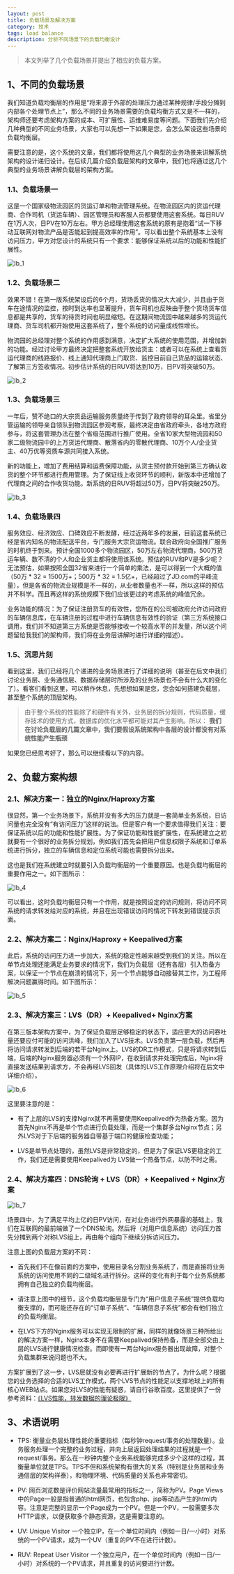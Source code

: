```yaml
---
layout: post
title: 负载场景及解决方案
category: 技术
tags: load balance
description: 分析不同场景下的负载均衡设计
---
```


> 本文列举了几个负载场景并提出了相应的负载方案。

## 1、不同的负载场景

我们知道负载均衡层的作用是“将来源于外部的处理压力通过某种规律/手段分摊到内部各个处理节点上”，那么不同的业务场景需要的负载均衡方式又是不一样的，架构师还要考虑架构方案的成本、可扩展性、运维难易度等问题。下面我们先介绍几种典型的不同业务场景，大家也可以先想一下如果是您，会怎么架设这些场景的负载均衡层。

需要注意的是，这个系统的文章，我们都将使用这几个典型的业务场景来讲解系统架构的设计递归设计。在后续几篇介绍负载层架构的文章中，我们也将通过这几个典型的业务场景讲解负载层的架构方案。

### 1.1、负载场景一

这是一个国家级物流园区的货运订单和物流管理系统。在物流园区内的货运代理商、合作司机（货运车辆）、园区管理员和客服人员都要使用这套系统。每日RUV在1万人次，日PV在10万左右。甲方总经理使用这套系统的原有是抱着“试一下移动互联网对物流产品是否能起到提高效率的作用”。可以看出整个系统基本上没有访问压力，甲方对您设计的系统只有一个要求：能够保证系统以后的功能和性能扩展性。

![lb_1](http://oxpypycim.bkt.clouddn.com/load_balance_1.png)

### 1.2、负载场景二

效果不错！在第一版系统架设后的6个月，货场丢货的情况大大减少，并且由于货车在途情况的监控，按时到达率也显著提升，货车司机也反映由于整个货场货车信息都是共享的，货车的待货时间也明显缩短。在这期间物流园中越来越多的货运代理商、货车司机都开始使用这套系统了，整个系统的访问量成线性增长。

物流园的总经理对整个系统的作用感到满意，决定扩大系统的使用范围，并增加新的功能。经过讨论甲方最终决定把整套系统开放给货主：或者可以在系统上查看货运代理商的线路报价、线上通知代理商上门取货、监控目前自己货品的运输状态、了解第三方签收情况。初步估计系统的日RUV将达到10万，日PV将突破50万。

![lb_2](http://oxpypycim.bkt.clouddn.com/load_balance_2.png)

### 1.3、负载场景三

一年后，赞不绝口的大宗货品运输服务质量终于传到了政府领导的耳朵里。省里分管运输的领导亲自领队到物流园区参观考察，最终决定由省政府牵头，各地方政府参与，将这套管理办法在整个省级范围进行推广使用。全省10家大型物流园和50家二级物流园中的上万货运代理商、散落省内的零散代理商、10万个人/企业货主、40万优等资质车源共同接入系统。

新的功能上，增加了费用结算和运费保障功能，从货主预付款开始到第三方确认收货的整个环节都进行费用管理。为了保证线上收货环节的顺利，新版本中还增加了代理商之间的合作收货功能。新系统的日RUV将超过50万，日PV将突破250万。

![lb_3](http://oxpypycim.bkt.clouddn.com/load_balance_3.png)

### 1.4、负载场景四

服务效应、经济效应、口碑效应不断发酵，经过近两年多的发展，目前这套系统已经是省内知名的物流配送平台，专门服务大宗货运物流。联合政府向全国推广服务的时机终于到来。预计全国1000多个物流园区，50万左右物流代理商，500万货运车辆、数不清的个人和企业货主都将使用该系统。预估的RUV和PV是多少呢？无法预估，如果按照全国32省来进行一个简单的乘法，是可以得到一个大概的值（50万 * 32 = 1500万+；500万 * 32 = 1.5亿+，已经超过了JD.com的平峰流量），但是各省的物流业规模是不一样的，从业者数量也不一样，所以这样的预估并不科学。而且再这样的系统规模下我们应该更过的考虑系统的峰值冗余。

业务功能的情况：为了保证注册货车的有效性，您所在的公司被政府允许访问政府的车辆信息库，在车辆注册的过程中进行车辆信息有效性的验证（第三方系统接口调用，我们并不知道第三方系统是否能够接收一个较高水平的并发量，所以这个问题留给我我们的架构师，我们将在业务层讲解时进行详细的描述）。

### 1.5、沉思片刻

看到这里，我们已经将几个递进的业务场景进行了详细的说明（甚至在后文中我们讨论业务层、业务通信层、数据存储层时所涉及的业务场景也不会有什么大的变化了）。看客们看到这里，可以稍作休息，先想想如果是您，您会如何搭建负载层，甚至整个系统的顶层架构。

> 由于整个系统的性能除了和硬件有关外，业务层的拆分规则，代码质量，缓存技术的使用方式，数据库的优化水平都可能对其产生影响。所以：
> **我们在讨论负载层的几篇文章中，我们要假设系统架构中各层的设计都没有对系统性能产生瓶颈**

如果您已经思考好了，那么可以继续看以下的内容。

## 2、负载方案构想

### 2.1、解决方案一：独立的Nginx/Haproxy方案

很显然，第一个业务场景下，系统并没有多大的压力就是一套简单业务系统，日访问量也完全没有“有访问压力”这样的说法。但是客户有一个要求值得我们关注：要保证系统以后的功能和性能扩展性。为了保证功能和性能扩展性，在系统建立之初就要有一个很好的业务拆分规划，例如我们首先会把用户信息权限子系统和订单系统进行拆分，独立的车辆信息和定位系统可能也需要拆分出来。

这也是我们在系统建立时就要引入负载均衡层的一个重要原因。也是负载均衡层的重要作用之一。如下图所示：

![lb_4](http://oxpypycim.bkt.clouddn.com/load_balance_4.png)

可以看出，这时负载均衡层只有一个作用，就是按照设定的访问规则，将访问不同系统的请求转发给对应的系统，并且在出现错误访问的情况下转发到错误提示页面。

### 2.2、解决方案二：Nginx/Haproxy + Keepalived方案

此后，系统的访问压力进一步加大，系统的稳定性越来越受到我们的关注。所以在单节点处理还能满足业务要求的情况下，我们为负载层（还有各层）引入热备方案，以保证一个节点在崩溃的情况下，另一个节点能够自动接替其工作，为工程师解决问题赢得时间。如下图所示：

![lb_5](http://oxpypycim.bkt.clouddn.com/load_balance_5.png)

### 2.3、解决方案三：LVS（DR）+ Keepalived+ Nginx方案

在第三版本架构方案中，为了保证负载层足够稳定的状态下，适应更大的访问吞吐量还要应付可能的访问洪峰，我们加入了LVS技术。LVS负责第一层负载，然后再将访问请求转发到后端的若干台Nginx上。LVS的DR工作模式，只是将请求转到后端，后端的Nginx服务器必须有一个外网IP，在收到请求并处理完成后，Nginx将直接发送结果到请求方，不会再经LVS回发（具体的LVS工作原理介绍将在后文中详细介绍）。

![lb_6](http://oxpypycim.bkt.clouddn.com/load_balance_6.png)

这里要注意的是：

-   有了上层的LVS的支撑Nginx就不再需要使用Keepalived作为热备方案。因为首先Nginx不再是单个节点进行负载处理，而是一个集群多台Nginx节点；另外LVS对于下后端的服务器自带基于端口的健康检查功能；
    
-   LVS是单节点处理的，虽然LVS是非常稳定的，但是为了保证LVS更稳定的工作，我们还是需要使用Keepalived为 LVS做一个热备节点，以防不时之需。

### 2.4、解决方案四：DNS轮询 + LVS（DR）+ Keepalived + Nginx方案

![lb_7](http://oxpypycim.bkt.clouddn.com/load_balance_7.png)

场景四中，为了满足平均上亿的日PV访问，在对业务进行外网暴露的基础上，我们在互联网的最前端做了一个DNS轮询。然后将（对用户信息系统）访问压力首先分摊到两个对称LVS组上，再由每个组向下继续分拆访问压力。

注意上图的负载层方案的不同：

-   首先我们不在像前面的方案中，使用目录名分割业务系统了，而是直接将业务系统的访问使用不同的二级域名进行拆分。这样的变化有利于每个业务系统都拥有自己独立的负载均衡层。
    
-   请注意上图中的细节，这个负载均衡层是专门为“用户信息子系统”提供负载均衡支撑的，而可能还存在的“订单子系统”、“车辆信息子系统”都会有他们独立的负载均衡层。
    
-   在LVS下方的Nginx服务可以实现无限制的扩展，同样的就像场景三种所给出的解决方案一样，Nginx本身不在需要Keepalived保持热备，而是全部交由上层的LVS进行健康情况检查。而即使有一两台Nginx服务器出现故障，对整个负载集群来说问题也不大。
    

方案扩展到了这一步，LVS层就没有必要再进行扩展新的节点了。为什么呢？根据您的业务选择的合适的LVS工作模式，两个LVS节点的性能足以支撑地球上的所有核心WEB站点。如果您对LVS的性能有疑惑，请自行谷歌百度。这里提供了一份参考资料：[《LVS性能，转发数据的理论极限》](http://www.zhihu.com/question/21237968)

## 3、术语说明

-   TPS: 衡量业务层处理性能的重要指标（每秒钟request/事务的处理数量）。业务服务处理一个完整的业务过程，并向上层返回处理结果的过程就是一个 request/事务。那么在一秒钟内整个业务系统能够完成多少个这样的过程，其衡量单位就是TPS。TPS不但和系统架构有很大的关系（特别是业务层和业务通信层的架构祥泰），和物理环境、代码质量的关系也非常密切。
    
-   PV: 网页浏览数是评价网站流量最常用的指标之一，简称为PV。Page Views中的Page一般是指普通的html网页，也包含php、jsp等动态产生的html内容。注意是完整的显示一个Page成为一个PV。但是一个PV，一般需要多次HTTP请求，以便获取多个静态资源，这是需要注意的。
    
-   UV: Unique Visitor 一个独立IP，在一个单位时间内（例如一日/一小时）对系统的一个PV请求，成为一个UV（重复的PV不在进行计数）。
    
-   RUV: Repeat User Visitor 一个独立用户，在一个单位时间内（例如一日/一小时）对系统的一个PV请求，并且重复的访问要进行计数。
    
